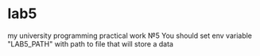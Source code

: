 # lab5
my university programming practical work №5
You should set env variable "LAB5_PATH" with path to file that will store a data
